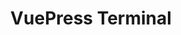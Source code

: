 ---
layout: single
title: VuePress Terminal
creator: '@jssmith'
creator_url: https://github.com/jsmith
date_added: 2019-02-03
site_description: A terminal theme for VuePress!
site_url: https://jacobsmith.me/vuepress-theme-terminal/
site_screenshots:
  - sites/vuepress-terminal.png
  - sites/vuepress-terminal-more.png
site_tags:
  - portfolio
---